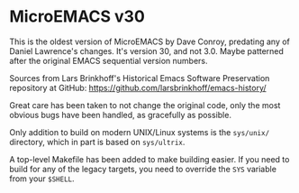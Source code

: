 MicroEMACS v30
==============

This is the oldest version of MicroEMACS by Dave Conroy, predating any
of Daniel Lawrence's changes.  It's version 30, and not 3.0.  Maybe
patterned after the original EMACS sequential version numbers.

Sources from Lars Brinkhoff's Historical Emacs Software Preservation
repository at GitHub: https://github.com/larsbrinkhoff/emacs-history/

Great care has been taken to not change the original code, only the most
obvious bugs have been handled, as gracefully as possible.

Only addition to build on modern UNIX/Linux systems is the `sys/unix/`
directory, which in part is based on `sys/ultrix`.

A top-level Makefile has been added to make building easier.  If you
need to build for any of the legacy targets, you need to override the
`SYS` variable from your `$SHELL`.

